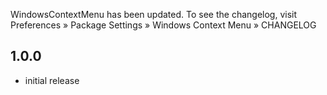 WindowsContextMenu has been updated. To see the changelog, visit
Preferences » Package Settings » Windows Context Menu » CHANGELOG

## 1.0.0

- initial release
